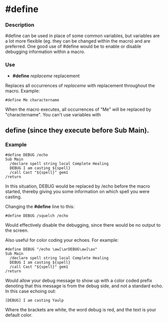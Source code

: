# \#define

### Description

\#define can be used in place of some common variables, but variables are a lot more flexible (eg. they can be changed within the macro) and are preferred. One good use of \#define would be to enable or disable debugging information within a macro.

### Use

* **\#define** _replaceme_ replacement

Replaces all occurrences of _replaceme_ with replacement throughout the macro. Example:

`#define Me charactername`

When the macro executes, all occurrences of "Me" will be replaced by "charactername". You can't use variables with

## define (since they execute before Sub Main).

### Example

```text
#define DEBUG /echo
Sub Main
  /declare spell string local Complete Healing
  DEBUG I am casting ${spell}
  /call Cast "${spell}" gem1
/return
```

In this situation, DEBUG would be replaced by /echo before the macro started, thereby giving you some information on which spell you were casting.

Changing the **\#define** line to this:

```text
#define DEBUG /squelch /echo
```

Would effectively disable the debugging, since there would be no output to the screen.

Also useful for color coding your echoes. For example:

```text
#define DEBUG "/echo \aw[\arDEBUG\aw]\ax"
Sub Main
  /declare spell string local Complete Healing
  DEBUG I am casting ${spell}
  /call Cast "${spell}" gem1
/return
```

Would allow your debug message to show up with a color coded prefix denoting that this message is from the debug side, and not a standard echo. In this case echoing out:

```text
[DEBUG] I am casting Yaulp
```

Where the brackets are white, the word debug is red, and the text is your default color.
